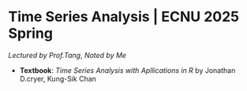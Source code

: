 # Time Series Analysis | ECNU 2025 Spring 
*Lectured by Prof.Tang*, *Noted by Me*
- **Textbook**: *Time Series Analysis with Apllications in R* by Jonathan D.cryer, Kung-Sik Chan
